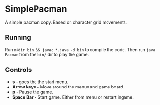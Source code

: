 # SimplePacman

A simple pacman copy. Based on character grid movements.

## Running

Run `mkdir bin && javac *.java -d bin` to compile the code. Then run `java Pacman` from the `bin/` dir to play the game.

## Controls

* __s__ - goes the the start menu.
* __Arrow keys__ - Move around the menus and game board.
* __p__ - Pause the game.
* __Space Bar__ - Start game. Either from menu or restart ingame.
